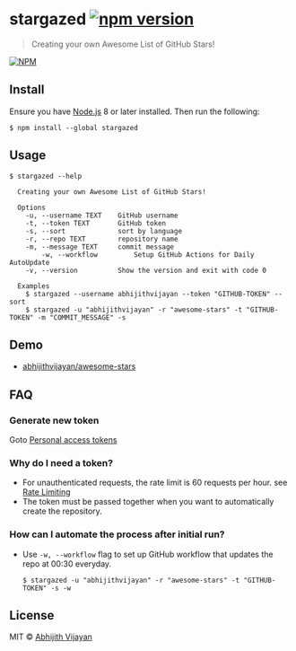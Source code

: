 # stargazed [![npm version](https://img.shields.io/npm/v/stargazed)](https://www.npmjs.com/package/stargazed)

> Creating your own Awesome List of GitHub Stars!

[![NPM](https://nodei.co/npm/stargazed.png?downloads=true&stars=true)](https://nodei.co/npm/stargazed/)

## Install

Ensure you have [Node.js](https://nodejs.org) 8 or later installed. Then run the following:

```
$ npm install --global stargazed
```

## Usage

```
$ stargazed --help

  Creating your own Awesome List of GitHub Stars!

  Options
    -u, --username TEXT    GitHub username
    -t, --token TEXT       GitHub token
    -s, --sort             sort by language
    -r, --repo TEXT  	   repository name
    -m, --message TEXT     commit message
		-w, --workflow         Setup GitHub Actions for Daily AutoUpdate
    -v, --version          Show the version and exit with code 0

  Examples
    $ stargazed --username abhijithvijayan --token "GITHUB-TOKEN" --sort
    $ stargazed -u "abhijithvijayan" -r "awesome-stars" -t "GITHUB-TOKEN" -m "COMMIT_MESSAGE" -s
```

## Demo

- [abhijithvijayan/awesome-stars](https://github.com/abhijithvijayan/awesome-stars)

## FAQ

### Generate new token

Goto [Personal access tokens](https://github.com/settings/tokens)

### Why do I need a token?

- For unauthenticated requests, the rate limit is 60 requests per
  hour.
  see [Rate Limiting](https://developer.github.com/v3/#rate-limiting)
- The token must be passed together when you want to automatically
  create the repository.

### How can I automate the process after initial run?

- Use `-w, --workflow` flag to set up GitHub workflow that updates the repo at 00:30 everyday.
  ```
  $ stargazed -u "abhijithvijayan" -r "awesome-stars" -t "GITHUB-TOKEN" -s -w
  ```

## License

MIT © [Abhijith Vijayan](https://abhijithvijayan.in)
